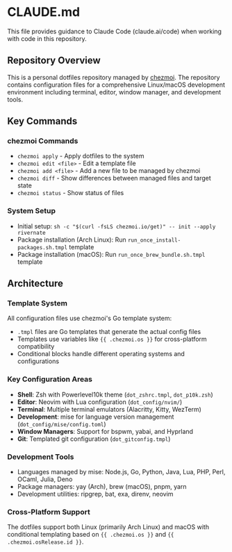 # CLAUDE.md

This file provides guidance to Claude Code (claude.ai/code) when working with code in this repository.

## Repository Overview

This is a personal dotfiles repository managed by [chezmoi](https://www.chezmoi.io/). The repository contains configuration files for a comprehensive Linux/macOS development environment including terminal, editor, window manager, and development tools.

## Key Commands

### chezmoi Commands
- `chezmoi apply` - Apply dotfiles to the system
- `chezmoi edit <file>` - Edit a template file
- `chezmoi add <file>` - Add a new file to be managed by chezmoi
- `chezmoi diff` - Show differences between managed files and target state
- `chezmoi status` - Show status of files

### System Setup
- Initial setup: `sh -c "$(curl -fsLS chezmoi.io/get)" -- init --apply rivernate`
- Package installation (Arch Linux): Run `run_once_install-packages.sh.tmpl` template
- Package installation (macOS): Run `run_once_brew_bundle.sh.tmpl` template

## Architecture

### Template System
All configuration files use chezmoi's Go template system:
- `.tmpl` files are Go templates that generate the actual config files
- Templates use variables like `{{ .chezmoi.os }}` for cross-platform compatibility
- Conditional blocks handle different operating systems and configurations

### Key Configuration Areas
- **Shell**: Zsh with Powerlevel10k theme (`dot_zshrc.tmpl`, `dot_p10k.zsh`)
- **Editor**: Neovim with Lua configuration (`dot_config/nvim/`)
- **Terminal**: Multiple terminal emulators (Alacritty, Kitty, WezTerm)
- **Development**: mise for language version management (`dot_config/mise/config.toml`)
- **Window Managers**: Support for bspwm, yabai, and Hyprland
- **Git**: Templated git configuration (`dot_gitconfig.tmpl`)

### Development Tools
- Languages managed by mise: Node.js, Go, Python, Java, Lua, PHP, Perl, OCaml, Julia, Deno
- Package managers: yay (Arch), brew (macOS), pnpm, yarn
- Development utilities: ripgrep, bat, exa, direnv, neovim

### Cross-Platform Support
The dotfiles support both Linux (primarily Arch Linux) and macOS with conditional templating based on `{{ .chezmoi.os }}` and `{{ .chezmoi.osRelease.id }}`.